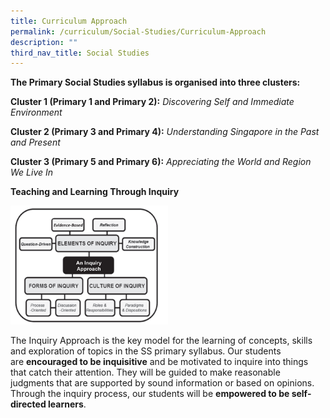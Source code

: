 ```yaml
---
title: Curriculum Approach
permalink: /curriculum/Social-Studies/Curriculum-Approach
description: ""
third_nav_title: Social Studies
---
```

**The Primary Social Studies syllabus is organised into three clusters:**

  

**Cluster 1 (Primary 1 and Primary 2):** _Discovering Self and Immediate Environment_

**Cluster 2 (Primary 3 and Primary 4):** _Understanding Singapore in the Past and Present_

**Cluster 3 (Primary 5 and Primary 6):** _Appreciating the World and Region We Live In_

**Teaching and Learning Through Inquiry**


<img src="/images/SS.png" 
     style="width:50%">

The Inquiry Approach is the key model for the learning of concepts, skills and exploration of topics in the SS primary syllabus. Our students are **encouraged to be inquisitive** and be motivated to inquire into things that catch their attention. They will be guided to make reasonable judgments that are supported by sound information or based on opinions. Through the inquiry process, our students will be **empowered to be self-directed learners**.

